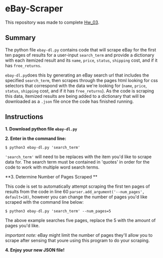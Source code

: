 # eBay-Scraper

This repository was made to complete [Hw_03](https://github.com/mikeizbicki/cmc-csci040/tree/2021fall/hw_03).

## Summary

The python file `ebay-dl.py` contains code that will scrape eBay for the first ten pages of results for a user-input `search_term` and provide a dictionary with each itemized result and its `name`, `price`, `status`, `shipping` cost, and if it has `free_returns`.  

`ebay-dl.py`does this by generating an eBay search url that includes the specified `search_term`, then scrapes through the pages html looking for css selectors that correspond with the data we're looking for (`name`, `price`, `status`, `shipping` cost, and if it has `free_returns`). As the code is scraping this data, itemized results are being added to a dictionary that will be downloaded as a `.json` file once the code has finished running.



## Instructions

**1. Download python file `ebay-dl.py`**

**2. Enter in the command line:**
 ```  
 $ python3 ebay-dl.py 'search_term' 
 ```
`'search_term'` will need to be replaces with the item you'd like to scrape data for.
The search term must be contained in 'quotes' in order for the code to work with multiple word search terms.


**3. Determine Number of Pages Scraped **

This code is set to automatically attempt scraping the first ten pages of results from the code in line 60 `parser.add_argument('--num_pages', default=10)`, however you can change the number of pages you'd like scraped with the command line below: 
 ```  
 $ python3 ebay-dl.py 'search_term' --num_pages=5
 ```
The above example searches five pages, replace the 5 with the amount of pages you'd like. 

*important note:* eBay might limit the number of pages they'll allow you to scrape after sensing that youre using this program to do your scraping. 

**4. Enjoy your new JSON file!**

